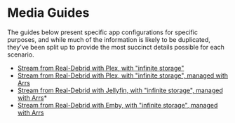 # Media Guides

The guides below present specific app configurations for specific purposes, and while much of the information is likely to be duplicated, they've been split up to provide the most succinct details possible for each scenario.

* [Stream from Real-Debrid with Plex, with "infinite storage"](/guides/media/stream-from-real-debrid-with-plex)
* [Stream from Real-Debrid with Plex, with "infinite storage", managed with Arrs](/guides/media/stream-from-real-debrid-with-plex-radarr-sonarr-prowlarr/)
* [Stream from Real-Debrid with Jellyfin, with "infinite storage", managed with Arrs](/guides/media/stream-from-real-debrid-with-jellyfin-radarr-sonarr-prowlarr/)*
* [Stream from Real-Debrid with Emby, with "infinite storage", managed with Arrs](/guides/media/stream-from-real-debrid-with-emby-radarr-sonarr-prowlarr/)
